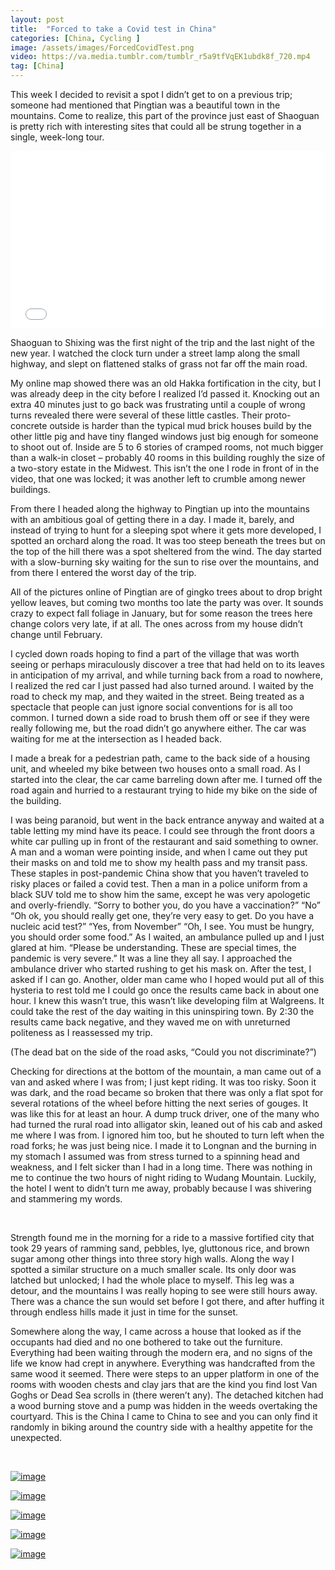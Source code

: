 ```yaml
---
layout: post
title:  "Forced to take a Covid test in China"
categories: [China, Cycling ]
image: /assets/images/ForcedCovidTest.png
video: https://va.media.tumblr.com/tumblr_r5a9tfVqEK1ubdk8f_720.mp4
tag: [China]
---
```





<p>This week I decided to revisit a spot I didn&rsquo;t get to on a previous trip; someone had mentioned that Pingtian was a beautiful town in the mountains. Come to realize, this part of the province just east of Shaoguan is pretty rich with interesting sites that could all be strung together in a single, week-long tour.</p>

<div data-oembed-url="https://va.media.tumblr.com/tumblr_r5a9tfVqEK1ubdk8f_720.mp4">
<div>
<div style="height:0; left:0; padding-bottom:56.25%; position:relative; width:100%"><iframe allow="encrypted-media *;" allowfullscreen="" src="//if-cdn.com/h2nwtXD" style="top: 0; left: 0; width: 100%; height: 100%; position: absolute; border: 0;" tabindex="-1"></iframe></div>
</div>
<script async="" charset="utf-8" src="//if-cdn.com/embed.js"></script>
</div>

<p>Shaoguan to Shixing was the first night of the trip and the last night of the new year. I watched the clock turn under a street lamp along the small highway, and slept on flattened stalks of grass not far off the main road.</p>

<p>My online map showed there was an old Hakka fortification in the city, but I was already deep in the city before I realized I&rsquo;d passed it. Knocking out an extra 40 minutes just to go back was frustrating until a couple of wrong turns revealed there were several of these little castles. Their proto-concrete outside is harder than the typical mud brick houses build by the other little pig and have tiny flanged windows just big enough for someone to shoot out of. Inside are 5 to 6 stories of cramped rooms, not much bigger than a walk-in closet &ndash; probably 40 rooms in this building roughly the size of a two-story estate in the Midwest. This isn&rsquo;t the one I rode in front of in the video, that one was locked; it was another left to crumble among newer buildings.</p>

<p>From there I headed along the highway to Pingtian up into the mountains with an ambitious goal of getting there in a day.&nbsp;I made it, barely, and instead of trying to hunt for a sleeping spot where it gets more developed, I spotted an orchard along the road. It was too steep beneath the trees but on the top of the hill there was a spot sheltered from the wind. The day started with a slow-burning sky waiting for the sun to rise over the mountains, and from there I entered the worst day of the trip.</p>

<p>All of the pictures online of Pingtian are of gingko trees about to drop bright yellow leaves, but coming two months too late the party was over. It sounds crazy to expect fall foliage in January, but for some reason the trees here change colors very late, if at all. The ones across from my house didn&rsquo;t change until February.</p>

<p>I cycled down roads hoping to find a part of the village that was worth seeing or perhaps miraculously discover a tree that had held on to its leaves in anticipation of my arrival, and while turning back from a road to nowhere, I realized the red car I just passed had also turned around. I waited by the road to check my map, and they waited in the street. Being treated as a spectacle that people can just ignore social conventions for is all too common. I turned down a side road to brush them off or see if they were really following me, but the road didn&rsquo;t go anywhere either. The car was waiting for me at the intersection as I headed back.</p>

<p>I made a break for a pedestrian path, came to the back side of a housing unit, and wheeled my bike between two houses onto a small road. As I started into the clear, the car came barreling down after me. I turned off the road again and hurried to a restaurant trying to hide my bike on the side of the building.</p>

<p>I was being paranoid, but went in the back entrance anyway and waited at a table letting my mind have its peace. I could see through the front doors a white car pulling up in front of the restaurant and said something to owner. A man and a woman were pointing inside, and when I came out they put their masks on and told me to show my health pass and my transit pass. These staples in post-pandemic China show that you haven&rsquo;t traveled to risky places or failed a covid test. Then a man in a police uniform from a black SUV told me to show him the same, except he was very apologetic and overly-friendly. &ldquo;Sorry to bother you, do you have a vaccination?&rdquo; &ldquo;No&rdquo; &ldquo;Oh ok, you should really get one, they&rsquo;re very easy to get. Do you have a nucleic acid test?&rdquo; &ldquo;Yes, from November&rdquo; &ldquo;Oh, I see. You must be hungry, you should order some food.&rdquo; As I waited, an ambulance pulled up and I just glared at him. &ldquo;Please be understanding. These are special times, the pandemic is very severe.&rdquo; It was a line they all say. I approached the ambulance driver who started rushing to get his mask on. After the test, I asked if I can go. Another, older man came who I hoped would put all of this hysteria to rest told me I could go once the results came back in about one hour. I knew this wasn&rsquo;t true, this wasn&rsquo;t like developing film at Walgreens. It could take the rest of the day waiting in this uninspiring town. By 2:30 the results came back negative, and they waved me on with unreturned politeness as I reassessed my trip.</p>

<p>(The dead bat on the side of the road asks, &ldquo;Could you not discriminate?&rdquo;)</p>

<p>Checking for directions at the bottom of the mountain, a man came out of a van and asked where I was from; I just kept riding. It was too risky. Soon it was dark, and the road became so broken that there was only a flat spot for several rotations of the wheel before hitting the next series of gouges. It was like this for at least an hour. A dump truck driver, one of the many who had turned the rural road into alligator skin, leaned out of his cab and asked me where I was from. I ignored him too, but he shouted to turn left when the road forks; he was just being nice. I made it to Longnan and the burning in my stomach I assumed was from stress turned to a spinning head and weakness, and I felt sicker than I had in a long time. There was nothing in me to continue the two hours of night riding to Wudang Mountain. Luckily, the hotel I went to didn&rsquo;t turn me away, probably because I was shivering and stammering my words.</p>

<p>&nbsp;</p>

<p>Strength found me in the morning for a ride to a massive fortified city that took 29 years of ramming sand, pebbles, lye, gluttonous rice, and brown sugar among other things into three story high walls. Along the way I spotted a similar structure on a much smaller scale. Its only door was latched but unlocked; I had the whole place to myself. This leg was a detour, and the mountains I was really hoping to see were still hours away. There was a chance the sun would set before I got there, and after huffing it through endless hills made it just in time for the sunset.</p>

<p>Somewhere along the way, I came across a house that looked as if the occupants had died and no one bothered to take out the furniture. Everything had been waiting through the modern era, and no signs of the life we know had crept in anywhere. Everything was handcrafted from the same wood it seemed. There were steps to an upper platform in one of the rooms with wooden chests and clay jars that are the kind you find lost Van Goghs or Dead Sea scrolls in (there weren&rsquo;t any). The detached kitchen had a wood burning stove and a pump was hidden in the weeds overtaking the courtyard. This is the China I came to China to see and you can only find it randomly in biking around the country side with a healthy appetite for the unexpected.</p>

<p>&nbsp;</p>

<p id="column2"><a href="https://64.media.tumblr.com/dab2f7ec99d8a0fbf9445c82f914a24a/7c52c481d28d7025-86/s500x750/55972ad0019602d58b96f15382be503784ec8f27.jpg"><img alt="image" class="image post_media_photo" src="https://64.media.tumblr.com/dab2f7ec99d8a0fbf9445c82f914a24a/7c52c481d28d7025-86/s500x750/55972ad0019602d58b96f15382be503784ec8f27.jpg" /></a></p>

<p id="column2"><a href="https://64.media.tumblr.com/057e98dba73bf83140397708a700c6da/7c52c481d28d7025-32/s500x750/27d2fb9eea729d91636a732defafd65be67b8c4b.jpg"><img alt="image" class="image post_media_photo" src="https://64.media.tumblr.com/057e98dba73bf83140397708a700c6da/7c52c481d28d7025-32/s500x750/27d2fb9eea729d91636a732defafd65be67b8c4b.jpg" /></a></p>

<p id="column3"><a href="https://64.media.tumblr.com/8847d013c93825378f8f465b65c621e8/7c52c481d28d7025-e9/s500x750/acf8e215643facca27da27fc82ca823a2ced9dec.jpg"><img alt="image" class="image post_media_photo" src="https://64.media.tumblr.com/8847d013c93825378f8f465b65c621e8/7c52c481d28d7025-e9/s500x750/acf8e215643facca27da27fc82ca823a2ced9dec.jpg" /></a></p>

<p id="column3"><a href="https://64.media.tumblr.com/33dc0de1ec0f786dbc900687e7e0a9ad/7c52c481d28d7025-7c/s500x750/f578e386c2390e4658973fa9449ee2318f9b11d6.jpg"><img alt="image" class="image post_media_photo" src="https://64.media.tumblr.com/33dc0de1ec0f786dbc900687e7e0a9ad/7c52c481d28d7025-7c/s500x750/f578e386c2390e4658973fa9449ee2318f9b11d6.jpg" /></a></p>

<p id="column3" ><a href="https://64.media.tumblr.com/af179c7688df1f1b9abdfad36836b89c/7c52c481d28d7025-72/s500x750/3f636f31a94266b489340c28f60a57bb414176f7.jpg"><img alt="image" class="image post_media_photo" src="https://64.media.tumblr.com/af179c7688df1f1b9abdfad36836b89c/7c52c481d28d7025-72/s500x750/3f636f31a94266b489340c28f60a57bb414176f7.jpg" /></a></p>
